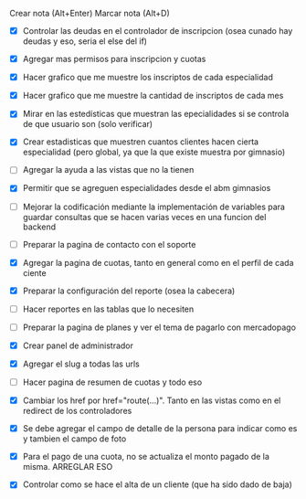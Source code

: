 Crear nota (Alt+Enter)
Marcar nota (Alt+D)
- [x] Controlar las deudas en el controlador de inscripcion (osea cunado hay deudas y eso, seria el else del if)
- [x] Agregar mas permisos para inscripcion y cuotas
- [x] Hacer grafico que me muestre los inscriptos de cada especialidad
- [x] Hacer grafico que me muestre la cantidad de inscriptos de cada mes

- [x] Mirar en las estedísticas que muestran las epecialidades si se controla de que usuario son (solo verificar)
- [x] Crear estadisticas que muestren cuantos clientes hacen cierta especialidad (pero global, ya que la que existe muestra por gimnasio)

- [ ] Agregar la ayuda a las vistas que no la tienen

- [x] Permitir que se agreguen especialidades desde el abm gimnasios
- [ ] Mejorar la codificación mediante la implementación de variables para guardar consultas que se hacen varias veces en una funcion del backend

- [ ] Preparar la pagina de contacto con el soporte
- [x] Agregar la pagina de cuotas, tanto en general como en el perfil de cada ciente
- [x] Preparar la configuración del reporte (osea la cabecera)

- [ ] Hacer reportes en las tablas que lo necesiten
- [ ] Preparar la pagina de planes y ver el tema de pagarlo con mercadopago


- [x] Crear panel de administrador
- [x] Agregar el slug a todas las urls
- [ ] Hacer pagina de resumen de cuotas y todo eso


- [x] Cambiar los href por href="route(...)". Tanto en las vistas como en el redirect de los controladores

- [x] Se debe agregar el campo de detalle de la persona para indicar como es y tambien el campo de foto

- [x] Para el pago de una cuota, no se actualiza el monto pagado de la misma. ARREGLAR ESO

- [x] Controlar como se hace el alta de un cliente (que ha sido dado de baja)

